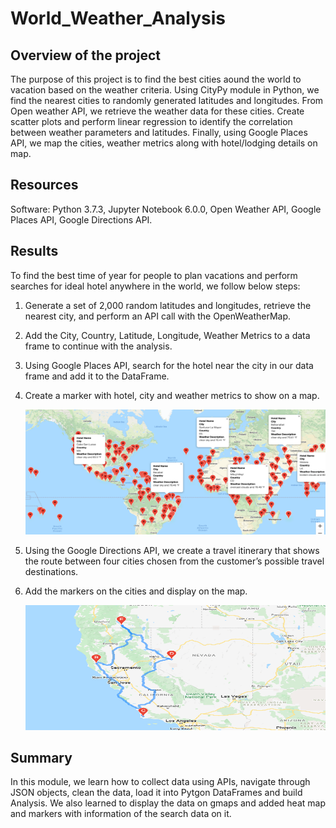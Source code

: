 # World_Weather_Analysis

## Overview of the project

The purpose of this project is to find the best cities aound the world to vacation based on the  weather criteria. Using CityPy module in Python, we find the nearest cities to randomly generated latitudes and longitudes. From Open weather API, we retrieve the weather data for these cities. Create scatter plots and perform linear regression to identify the correlation between weather parameters and latitudes. Finally, using Google Places API, we map the cities, weather metrics along with hotel/lodging details on map.

## Resources

Software: Python 3.7.3, Jupyter Notebook 6.0.0, Open Weather API, Google Places API, Google Directions API.

## Results

To find the best time of year for people to plan vacations and perform searches for ideal hotel anywhere in the world, we follow below steps:

1. Generate a set of 2,000 random latitudes and longitudes, retrieve the nearest city, and perform an API call with the OpenWeatherMap.
    
2. Add the City, Country, Latitude, Longitude, Weather Metrics to a data frame to continue with the analysis.
    
3. Using Google Places API, search for the hotel near the city in our data frame and add it to the DataFrame.
    
4. Create a marker with hotel, city and weather metrics to show on a map.

    <img src = "https://github.com/Nikhila999/World_Weather_Analysis/blob/main/Vacation_Search/WeatherPy_vacation_map.png" width="500" height="200">
    
5. Using the Google Directions API, we create a travel itinerary that shows the route between four cities chosen from the customer’s possible travel destinations.
    
6. Add the markers on the cities and display on the map.

    <img src = "https://github.com/Nikhila999/World_Weather_Analysis/blob/main/Vacation_Itinerary/WeatherPy_travel_map.png" width="500" height="200">



## Summary

In this module, we learn how to collect data using APIs, navigate through JSON objects, clean the data, load it into Pytgon DataFrames and build Analysis. We also learned to display the data on gmaps and added heat map and markers with information of the search data on it.


